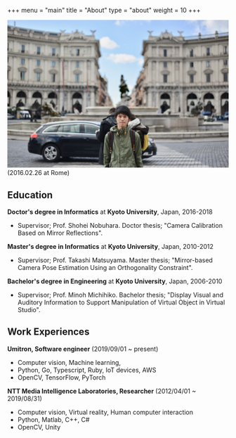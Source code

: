 +++
menu = "main"
title = "About"
type = "about"
weight = 10
+++

![about](../images/about.jpg)
(2016.02.26 at Rome)

## **Education**

**Doctor's degree in Informatics** at **Kyoto University**, Japan, 2016-2018

- Supervisor; Prof. Shohei Nobuhara. Doctor thesis; "Camera Calibration Based on Mirror Reflections".

**Master's degree in Informatics** at **Kyoto University**, Japan, 2010-2012

- Supervisor; Prof. Takashi Matsuyama. Master thesis; "Mirror-based Camera Pose Estimation Using an Orthogonality Constraint".

**Bachelor's degree in Engineering** at **Kyoto University**, Japan, 2006-2010

- Supervisor; Prof. Minoh Michihiko. Bachelor thesis; "Display Visual and Auditory Information to Support Manipulation of Virtual Object in Virtual Studio".

## **Work Experiences**

**Umitron, Software engineer** (2019/09/01 ~ present)

- Computer vision, Machine learning,
- Python, Go, Typescript, Ruby, IoT devices, AWS
- OpenCV, TensorFlow, PyTorch

**NTT Media Intelligence Laboratories, Researcher** (2012/04/01 ~ 2019/08/31)

- Computer vision, Virtual reality, Human computer interaction
- Python, Matlab, C++, C#
- OpenCV, Unity
